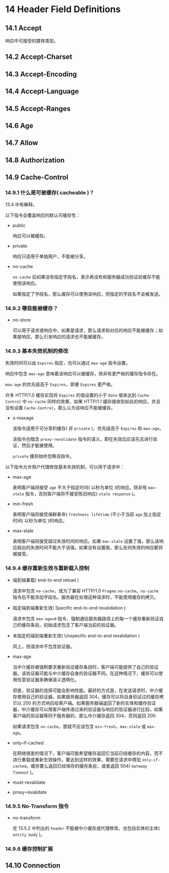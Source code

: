 # 14 Header Field Definitions

## 14.1 Accept

响应中可接受的媒体类型。

## 14.2 Accept-Charset
## 14.3 Accept-Encoding
## 14.4 Accept-Language
## 14.5 Accept-Ranges
## 14.6 Age
## 14.7 Allow
## 14.8 Authorization
## 14.9 Cache-Control

### 14.9.1 什么是可被缓存( cacheable )？

13.4 中有解释。

以下指令会覆盖响应的默认可缓存性：

- public

  响应可以被缓存。

- private

  响应只适用于单独用户，不能被分享。

- no-cache

  `no-cache` 后如果没有指定字段名，表示再没有和服务器成功验证前缓存不能使用该响应。

  如果指定了字段名，那么缓存可以使用该响应，但指定的字段名不会被发送。

### 14.9.2 哪些能被缓存？

- no-store

  可以用于请求或响应中，如果是请求，那么请求和对应的响应不能被缓存；如果是响应，那么引发响应的请求也不能被缓存。

### 14.9.3 基本失效机制的修改

失效时间可以由 `Expires` 指定，也可以通过 `max-age` 指令设置。

响应中包含 `max-age` 意味着该响应可以被缓存，除非有更严格的缓存指令存在。

`max-age` 的优先级高于 `Expires`，即便 `Expires` 更严格。

许多 HTTP/1.0 缓存实现将 `Expires` 的值设置的小于 `Date` 值来达到 `Cache-Control` 中 `no-cache` 同样的效果。如果 HTTP/1.1 缓存接收到如此的响应，并且没有设置 `Cache-Control`，那么认为该响应不能被缓存。

- s-maxage

  该指令适用于可分享的缓存( 非 `private` )，优先级高于 `Expires` 和 `max-age`。

  该指令也暗含 `proxy-revalidate` 指令的语义，即在失效后应该先去进行验证，然后才能被使用。

  `private` 缓存始终忽略该指令。

以下指令允许用户代理修改基本失效机制，可以用于请求中：

- max-age

  表明客户端将接受 `age` 不大于指定时间( 以秒为单位 )的响应。除非有 `max-stale` 指令，否则客户端将不接受陈旧响应( `stale response` )。

- min-fresh

  表明客户端将接受保鲜寿命( `freshness lifetime` )不小于当前 `age` 加上指定时间( 以秒为单位 )的响应。

- max-stale

  表明客户端将接受超过失效时间的响应。如果 `max-stale` 设置了值，那么该响应超出的失效时间不能大于该值。如果没有设置值，那么任何失效的响应都将被接受。

### 14.9.4 缓存重新生效与重新载入控制

- 端到端重载( end-to-end reload )

  请求中包含 `no-cache`，或为了兼容 HTTP/1.0 `Pragma:no-cache`。`no-cache` 指令后不能添加字段名。服务器在处理这种请求时，不能使用缓存的拷贝。

- 指定端到端重新生效( Specific end-to-end revalidation )

  请求中包含 `max-age=0` 指令，强制通往服务器路径上的每一个缓存重新验证自己的缓存条目。初始请求包含了客户端当前的验证器。

- 未指定的端到端重新生效( Unspecific end-to-end revalidation )

  同上，但请求中不包含验证器。

- max-age

  当中介缓存被强制要求重新验证缓存条目时，客户端可能提供了自己的验证器，该验证器可能与中介缓存自身的验证器不同。在这种情况下，缓存可以使用任意验证器来确保语义透明化。

  但是，验证器的选择可能会影响性能。最好的方式是，在发送请求时，中介缓存使用自己的验证器。如果服务器返回 304，缓存可以将自身验证过的缓存拷贝以 200 的方式响应给客户端。如果服务器端返回了新的实体和缓存验证器，中介缓存可以用客户端传递过来的验证器与响应的验证器进行比较。如果客户端的验证器等同于服务器的，那么中介缓存返回 304，否则返回 200.

  如果请求包含 `no-cache`，那就不应该包含 `min-fresh`，`max-stale` 或 `max-age`。

- only-if-cached

  在网络很差的情况下，客户端可能希望缓存返回它当前已经缓存的内容，而不进行重载或重新生效操作。要达到这样的效果，需要在请求中增加 `only-if-cached`。缓存要么返回已经保存的缓存条目，或者返回 504( `Gateway Timeout` )。

- must-revalidate
- proxy-revalidate

### 14.9.5 No-Transform 指令

- no-transform

  在 13.5.2 中列出的 `header` 不能被中介缓存或代理修改，也包括实体的主体( `entity body` )。

### 14.9.6 缓存控制扩展

## 14.10 Connection
